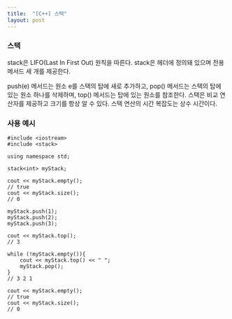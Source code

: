 ```yaml
---
title:  "[C++] 스택"
layout: post
---
```


### 스택

stack은 LIFO(Last In First Out) 원칙을 따른다. stack은 <stack> 헤더에 정의돼 있으며 전용 메서드 세 개를 제공한다.


push(e) 메서드는 원소 e를 스택의 탑에 새로 추가하고, pop() 메서드는 스택의 탑에 있는 원소 하나를 삭제하며, top() 메서드는 탑에 있는 원소를 참조한다. 스택은 비교 연산자를 제공하고 크기를 항상 알 수 있다. 스택 연산의 시간 복잡도는 상수 시간이다.

### 사용 예시

```
#include <iostream>
#include <stack>

using namespace std;

stack<int> myStack;

cout << myStack.empty();
// true
cout << myStack.size();
// 0

myStack.push(1);
myStack.push(2);
myStack.push(3);

cout << myStack.top();
// 3

while (!myStack.empty()){
    cout << myStack.top() << " ";
    myStack.pop();
}
// 3 2 1

cout << myStack.empty();
// true
cout << myStack.size();
// 0

```